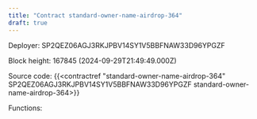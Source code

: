 ```yaml
---
title: "Contract standard-owner-name-airdrop-364"
draft: true
---
```

Deployer: SP2QEZ06AGJ3RKJPBV14SY1V5BBFNAW33D96YPGZF


 



Block height: 167845 (2024-09-29T21:49:49.000Z)

Source code: {{<contractref "standard-owner-name-airdrop-364" SP2QEZ06AGJ3RKJPBV14SY1V5BBFNAW33D96YPGZF standard-owner-name-airdrop-364>}}

Functions:


